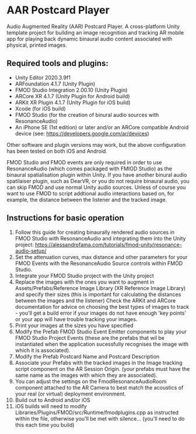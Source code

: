 # AAR Postcard Player

Audio Augmented Reality (AAR) Postcard Player. A cross-platform Unity template project for building an image recognition and tracking AR mobile app for playing back dynamic binaural audio content associated with physical, printed images.

## Required tools and plugins:

* Unity Editor 2020.3.9f1
* ARFoundation 4.1.7 (Unity Plugin)
* FMOD Studio Integration 2.00.10 (Unity Plugin)
* ARCore XR 4.1.7 (Unity Plugin for Android build)
* ARKit XR Plugin 4.1.7 (Unity Plugin for iOS build)
* Xcode (for iOS build)
* FMOD Studio (for the creation of binural audio sources with ResonanceAudio)
* An iPhone SE (1st edition) or later and/or an ARCore compatible Android device (see: https://developers.google.com/ar/devices)

Other software and plugin versions may work, but the above configuration has been tested on both iOS and Android.

FMOD Studio and FMOD events are only required in order to use ResonanceAudio (which comes packaged with FMIOD Studio) as the binaural spatialisation plugin within Unity. If you have another binural audio spatilaiser plugin, such as DearVR, or you do not require binaural audio, you can skip FMOD and use normal Unity audio sources. Unless of course you want to use FMOD to script addtional audio interactions based on, for example, the distance between the listener and the tracked image.

## Instructions for basic operation

1. Follow this guide for creating binaurally rendered audio sources in FMOD Studio with ResonanceAudio and integrating them into the Unity project: https://alessandrofama.com/tutorials/fmod-unity/resonance-audio-setup/
2. Set the attenuation curves, max distance and other parameters for your FMOD Events with the ResonanceAudio Source controls within FMOD Studio.
3. Integrate your FMOD Studio project with the Unity project
4. Replace the images with the ones you want to augment in Assets/Prefabs/Reference Image Library (XR Reference Image Library) and specify their sizes (this is important for calculating the distances between the images and the listener) Check the ARKit and ARCore documentation for advice on choosing the best types of images to track - you'll get a build error if your images do not have enough 'key points' or your app will have trouble tracking your images.
5. Print your images at the sizes you have specified
6. Modify the Prefab FMOD Studio Event Emitter components to play your FMOD Studio Project Events (these are the prefabs that wil be instantiated when the application sucessfully recognises the image with which it is associated).
7. Modify the Prefab Postcard Name and Postcard Description
8. Associate your Prefabs with the tracked images in the Image tracking script component on the AR Session Origin. (your prefabs must have the same name as the images with which they are associated).
9. You can adjust the settings on the FmodResonanceAudioRoom component attached to the AR Camera to best match the acoustics of your real (or virtual) deployment environment.
10. Build out to Android and/or iOS
11. iOS builds will need to modify Libraries/Plugins/FMOD/src/Runtime/fmodplugins.cpp as instructed within the file, otherwise you'll be met with silence... (you'll need to do this each time you build)
